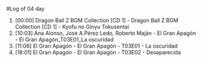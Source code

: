 #Log of 04 day

1. [00:00] Dragon Ball Z BGM Collection [CD 1] - Dragon Ball Z BGM Collection [CD 1] - Kyofu no Ginyu Tokusentai
1. [10:03] Ana Alonso, Jose A.Pérez Ledo, Roberto Maján - El Gran Apagón - El Gran Apagón_T03E01_La oscuridad
1. [11:06] El Gran Apagón - El Gran Apagón - T03E01 - La oscuridad
1. [18:01] El Gran Apagón - El Gran Apagón - T03E02 - Desaparecida
